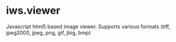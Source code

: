 # iws.viewer
 Javascript html5 based image viewer. Supports various formats (tiff, jpeg2000, jpeg, png, gif, jbig, bmp)
